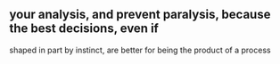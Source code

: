## your analysis, and prevent paralysis, because the best decisions, even if

shaped in part by instinct, are better for being the product of a process